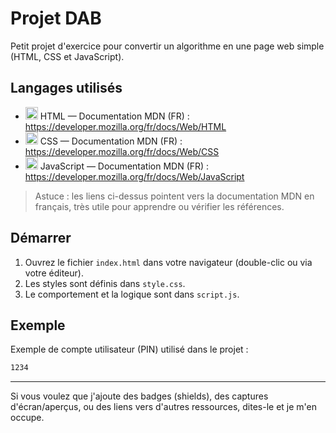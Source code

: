 # Projet DAB

Petit projet d'exercice pour convertir un algorithme en une page web simple (HTML, CSS et JavaScript).

## Langages utilisés

- <img src="https://cdn.jsdelivr.net/gh/devicons/devicon/icons/html5/html5-original.svg" alt="HTML5" width="20"/> HTML — Documentation MDN (FR) : https://developer.mozilla.org/fr/docs/Web/HTML
- <img src="https://cdn.jsdelivr.net/gh/devicons/devicon/icons/css3/css3-original.svg" alt="CSS3" width="20"/> CSS — Documentation MDN (FR) : https://developer.mozilla.org/fr/docs/Web/CSS
- <img src="https://cdn.jsdelivr.net/gh/devicons/devicon/icons/javascript/javascript-original.svg" alt="JavaScript" width="20"/> JavaScript — Documentation MDN (FR) : https://developer.mozilla.org/fr/docs/Web/JavaScript

> Astuce : les liens ci-dessus pointent vers la documentation MDN en français, très utile pour apprendre ou vérifier les références.

## Démarrer

1. Ouvrez le fichier `index.html` dans votre navigateur (double-clic ou via votre éditeur).
2. Les styles sont définis dans `style.css`.
3. Le comportement et la logique sont dans `script.js`.

## Exemple

Exemple de compte utilisateur (PIN) utilisé dans le projet :

```bash
1234
```

---

Si vous voulez que j'ajoute des badges (shields), des captures d'écran/aperçus, ou des liens vers d'autres ressources, dites-le et je m'en occupe.
